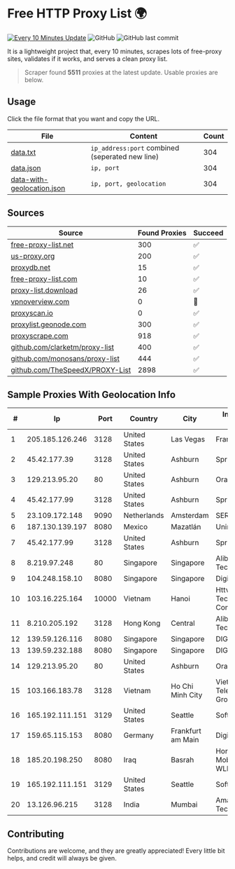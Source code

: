 
# Free HTTP Proxy List 🌍

[![Every 10 Minutes Update](https://github.com/mertguvencli/http-proxy-list/actions/workflows/main.yml/badge.svg?branch=main)](https://github.com/mertguvencli/http-proxy-list/actions/workflows/main.yml)
![GitHub](https://img.shields.io/github/license/mertguvencli/http-proxy-list)
![GitHub last commit](https://img.shields.io/github/last-commit/mertguvencli/http-proxy-list)

It is a lightweight project that, every 10 minutes, scrapes lots of free-proxy sites, validates if it works, and serves a clean proxy list.


> Scraper found **5511** proxies at the latest update. Usable proxies are below.

## Usage

Click the file format that you want and copy the URL.


|File|Content|Count|
|----|-------|-----|
|[data.txt](https://raw.githubusercontent.com/mertguvencli/http-proxy-list/main/proxy-list/data.txt)|`ip_address:port` combined (seperated new line)|304|
|[data.json](https://raw.githubusercontent.com/mertguvencli/http-proxy-list/main/proxy-list/data.json)|`ip, port`|304|
|[data-with-geolocation.json](https://raw.githubusercontent.com/mertguvencli/http-proxy-list/main/proxy-list/data-with-geolocation.json)|`ip, port, geolocation`|304|

## Sources

|Source|Found Proxies|Succeed|
|------|-------------|-------|
|[free-proxy-list.net](https://free-proxy-list.net)|300|✅|
|[us-proxy.org](https://www.us-proxy.org)|200|✅|
|[proxydb.net](http://proxydb.net)|15|✅|
|[free-proxy-list.com](https://free-proxy-list.com/?page=&port=&type%5B%5D=http&type%5B%5D=https&up_time=0&search=Search)|10|✅|
|[proxy-list.download](https://www.proxy-list.download/HTTP)|26|✅|
|[vpnoverview.com](https://vpnoverview.com/privacy/anonymous-browsing/free-proxy-servers)|0|🚫|
|[proxyscan.io](https://www.proxyscan.io)|0|✅|
|[proxylist.geonode.com](https://proxylist.geonode.com/api/proxy-list?limit=300&page=1&sort_by=lastChecked&sort_type=desc&protocols=http,https)|300|✅|
|[proxyscrape.com](https://api.proxyscrape.com/v2/?request=displayproxies&protocol=http&timeout=10000&country=all&ssl=all&anonymity=all)|918|✅|
|[github.com/clarketm/proxy-list](https://raw.githubusercontent.com/clarketm/proxy-list/master/proxy-list-raw.txt)|400|✅|
|[github.com/monosans/proxy-list](https://raw.githubusercontent.com/monosans/proxy-list/main/proxies/http.txt)|444|✅|
|[github.com/TheSpeedX/PROXY-List](https://raw.githubusercontent.com/TheSpeedX/PROXY-List/master/http.txt)|2898|✅|


## Sample Proxies With Geolocation Info

|#|Ip|Port|Country|City|Internet Service Provider|
|-|--|----|-------|----|-------------------------|
|1|205.185.126.246|3128|United States|Las Vegas|FranTech Solutions|
|2|45.42.177.39|3128|United States|Ashburn|Sprint|
|3|129.213.95.20|80|United States|Ashburn|Oracle Corporation|
|4|45.42.177.99|3128|United States|Ashburn|Sprint|
|5|23.109.172.148|9090|Netherlands|Amsterdam|SERVERS-COM|
|6|187.130.139.197|8080|Mexico|Mazatlán|Uninet S.A. de C.V.|
|7|45.42.177.99|3128|United States|Ashburn|Sprint|
|8|8.219.97.248|80|Singapore|Singapore|Alibaba (US) Technology Co., Ltd.|
|9|104.248.158.10|8080|Singapore|Singapore|DigitalOcean, LLC|
|10|103.16.225.164|10000|Vietnam|Hanoi|Httvserver Technology Company Limited|
|11|8.210.205.192|3128|Hong Kong|Central|Alibaba (US) Technology Co., Ltd.|
|12|139.59.126.116|8080|Singapore|Singapore|DIGITALOCEAN|
|13|139.59.232.188|8080|Singapore|Singapore|DIGITALOCEAN|
|14|129.213.95.20|80|United States|Ashburn|Oracle Corporation|
|15|103.166.183.78|3128|Vietnam|Ho Chi Minh City|Vietnam Posts and Telecommunications Group|
|16|165.192.111.151|3129|United States|Seattle|SoftLayer|
|17|159.65.115.153|8080|Germany|Frankfurt am Main|DigitalOcean, LLC|
|18|185.20.198.250|8080|Iraq|Basrah|Horizon Scope Mobile Telecom WLL|
|19|165.192.111.151|3129|United States|Seattle|SoftLayer|
|20|13.126.96.215|3128|India|Mumbai|Amazon Technologies Inc.|



## Contributing

Contributions are welcome, and they are greatly appreciated! Every
little bit helps, and credit will always be given.

